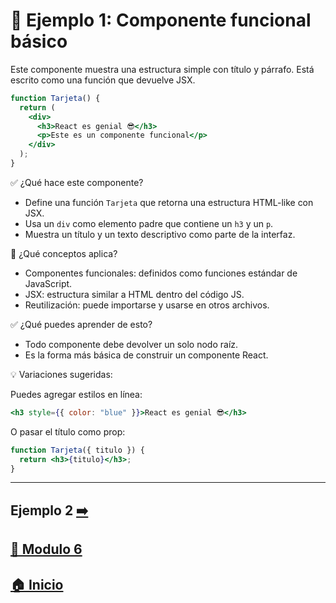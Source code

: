 
# 🧪 Ejemplo 1: Componente funcional básico

Este componente muestra una estructura simple con título y párrafo. Está escrito como una función que devuelve JSX.

```jsx
function Tarjeta() {
  return (
    <div>
      <h3>React es genial 😎</h3>
      <p>Este es un componente funcional</p>
    </div>
  );
}
```

✅ ¿Qué hace este componente?

* Define una función `Tarjeta` que retorna una estructura HTML-like con JSX.
* Usa un `div` como elemento padre que contiene un `h3` y un `p`.
* Muestra un título y un texto descriptivo como parte de la interfaz.

🧠 ¿Qué conceptos aplica?

* Componentes funcionales: definidos como funciones estándar de JavaScript.
* JSX: estructura similar a HTML dentro del código JS.
* Reutilización: puede importarse y usarse en otros archivos.

✅ ¿Qué puedes aprender de esto?

* Todo componente debe devolver un solo nodo raíz.
* Es la forma más básica de construir un componente React.

💡 Variaciones sugeridas:

Puedes agregar estilos en línea:

```jsx
<h3 style={{ color: "blue" }}>React es genial 😎</h3>
```

O pasar el título como prop:

```jsx
function Tarjeta({ titulo }) {
  return <h3>{titulo}</h3>;
}
```

---

## Ejemplo 2 [➡️](../Ejemplos/Ejemplo_2.md)

## [📄 Modulo 6](../Modulo_6.md) 

## [🏠 Inicio](../../README.md) 



